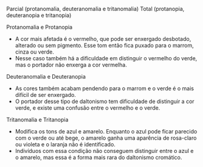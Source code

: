 Parcial (protanomalia, deuteranomalia e tritanomalia)
Total (protanopia, deuteranopia e tritanopia)

Protanomalia e Protanopia
- A cor mais afetada é o vermelho, que pode ser enxergado desbotado, alterado ou sem pigmento. Esse tom então fica puxado para o marrom, cinza ou verde.
- Nesse caso também há a dificuldade em distinguir o vermelho do verde, mas o portador não enxerga a cor vermelha.

Deuteranomalia e Deuteranopia
- As cores também acabam pendendo para o marrom e o verde é o mais difícil de ser enxergado.
- O portador desse tipo de daltonismo tem dificuldade de distinguir a cor verde, e existe uma confusão entre o vermelho e o verde.

Tritanomalia e Tritanopia
- Modifica os tons de azul e amarelo. Enquanto o azul pode ficar parecido com o verde ou até bege, o amarelo ganha uma aparência de rosa-claro ou violeta e o laranja não é identificado.
- Indivíduos com essa condição não conseguem distinguir entre o azul e o amarelo, mas essa é a forma mais rara do daltonismo cromático.